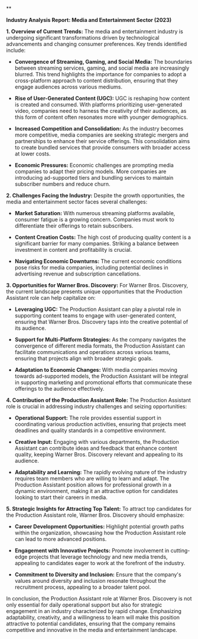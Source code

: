 **

**Industry Analysis Report: Media and Entertainment Sector (2023)**

**1. Overview of Current Trends:**
The media and entertainment industry is undergoing significant transformations driven by technological advancements and changing consumer preferences. Key trends identified include:

- **Convergence of Streaming, Gaming, and Social Media:** The boundaries between streaming services, gaming, and social media are increasingly blurred. This trend highlights the importance for companies to adopt a cross-platform approach to content distribution, ensuring that they engage audiences across various mediums.

- **Rise of User-Generated Content (UGC):** UGC is reshaping how content is created and consumed. With platforms prioritizing user-generated video, companies need to harness the creativity of their audiences, as this form of content often resonates more with younger demographics.

- **Increased Competition and Consolidation:** As the industry becomes more competitive, media companies are seeking strategic mergers and partnerships to enhance their service offerings. This consolidation aims to create bundled services that provide consumers with broader access at lower costs.

- **Economic Pressures:** Economic challenges are prompting media companies to adapt their pricing models. More companies are introducing ad-supported tiers and bundling services to maintain subscriber numbers and reduce churn.

**2. Challenges Facing the Industry:**
Despite the growth opportunities, the media and entertainment sector faces several challenges:

- **Market Saturation:** With numerous streaming platforms available, consumer fatigue is a growing concern. Companies must work to differentiate their offerings to retain subscribers.

- **Content Creation Costs:** The high cost of producing quality content is a significant barrier for many companies. Striking a balance between investment in content and profitability is crucial.

- **Navigating Economic Downturns:** The current economic conditions pose risks for media companies, including potential declines in advertising revenue and subscription cancellations.

**3. Opportunities for Warner Bros. Discovery:**
For Warner Bros. Discovery, the current landscape presents unique opportunities that the Production Assistant role can help capitalize on:

- **Leveraging UGC:** The Production Assistant can play a pivotal role in supporting content teams to engage with user-generated content, ensuring that Warner Bros. Discovery taps into the creative potential of its audience.

- **Support for Multi-Platform Strategies:** As the company navigates the convergence of different media formats, the Production Assistant can facilitate communications and operations across various teams, ensuring that projects align with broader strategic goals.

- **Adaptation to Economic Changes:** With media companies moving towards ad-supported models, the Production Assistant will be integral in supporting marketing and promotional efforts that communicate these offerings to the audience effectively.

**4. Contribution of the Production Assistant Role:**
The Production Assistant role is crucial in addressing industry challenges and seizing opportunities:

- **Operational Support:** The role provides essential support in coordinating various production activities, ensuring that projects meet deadlines and quality standards in a competitive environment.

- **Creative Input:** Engaging with various departments, the Production Assistant can contribute ideas and feedback that enhance content quality, keeping Warner Bros. Discovery relevant and appealing to its audience.

- **Adaptability and Learning:** The rapidly evolving nature of the industry requires team members who are willing to learn and adapt. The Production Assistant position allows for professional growth in a dynamic environment, making it an attractive option for candidates looking to start their careers in media.

**5. Strategic Insights for Attracting Top Talent:**
To attract top candidates for the Production Assistant role, Warner Bros. Discovery should emphasize:

- **Career Development Opportunities:** Highlight potential growth paths within the organization, showcasing how the Production Assistant role can lead to more advanced positions.

- **Engagement with Innovative Projects:** Promote involvement in cutting-edge projects that leverage technology and new media trends, appealing to candidates eager to work at the forefront of the industry.

- **Commitment to Diversity and Inclusion:** Ensure that the company's values around diversity and inclusion resonate throughout the recruitment process, appealing to a broader talent pool.

In conclusion, the Production Assistant role at Warner Bros. Discovery is not only essential for daily operational support but also for strategic engagement in an industry characterized by rapid change. Emphasizing adaptability, creativity, and a willingness to learn will make this position attractive to potential candidates, ensuring that the company remains competitive and innovative in the media and entertainment landscape.